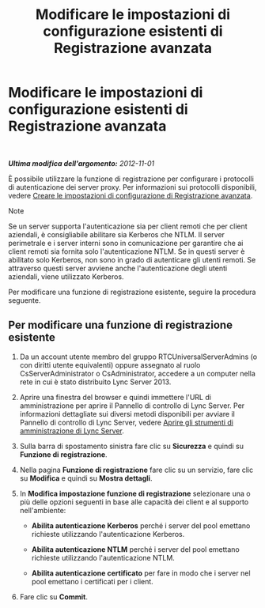 ﻿---
title: Modificare le impostazioni di configurazione esistenti di Registrazione avanzata
TOCTitle: Modificare le impostazioni di configurazione esistenti di Registrazione avanzata
ms:assetid: a8931511-3e66-49ed-a3ec-03bcd61ce1f0
ms:mtpsurl: https://technet.microsoft.com/it-it/library/Gg182566(v=OCS.15)
ms:contentKeyID: 49301590
ms.date: 08/24/2015
mtps_version: v=OCS.15
ms.translationtype: HT
---

# Modificare le impostazioni di configurazione esistenti di Registrazione avanzata

 

_**Ultima modifica dell'argomento:** 2012-11-01_

È possibile utilizzare la funzione di registrazione per configurare i protocolli di autenticazione dei server proxy. Per informazioni sui protocolli disponibili, vedere [Creare le impostazioni di configurazione di Registrazione avanzata](lync-server-2013-create-registrar-configuration-settings.md).


> [!NOTE]
> Se un server supporta l'autenticazione sia per client remoti che per client aziendali, è consigliabile abilitare sia Kerberos che NTLM. Il server perimetrale e i server interni sono in comunicazione per garantire che ai client remoti sia fornita solo l'autenticazione NTLM. Se in questi server è abilitato solo Kerberos, non sono in grado di autenticare gli utenti remoti. Se attraverso questi server avviene anche l'autenticazione degli utenti aziendali, viene utilizzato Kerberos.



Per modificare una funzione di registrazione esistente, seguire la procedura seguente.

## Per modificare una funzione di registrazione esistente

1.  Da un account utente membro del gruppo RTCUniversalServerAdmins (o con diritti utente equivalenti) oppure assegnato al ruolo CsServerAdministrator o CsAdministrator, accedere a un computer nella rete in cui è stato distribuito Lync Server 2013.

2.  Aprire una finestra del browser e quindi immettere l'URL di amministrazione per aprire il Pannello di controllo di Lync Server. Per informazioni dettagliate sui diversi metodi disponibili per avviare il Pannello di controllo di Lync Server, vedere [Aprire gli strumenti di amministrazione di Lync Server](lync-server-2013-open-lync-server-administrative-tools.md).

3.  Sulla barra di spostamento sinistra fare clic su **Sicurezza** e quindi su **Funzione di registrazione**.

4.  Nella pagina **Funzione di registrazione** fare clic su un servizio, fare clic su **Modifica** e quindi su **Mostra dettagli**.

5.  In **Modifica impostazione funzione di registrazione** selezionare una o più delle opzioni seguenti in base alle capacità dei client e al supporto nell'ambiente:
    
      - **Abilita autenticazione Kerberos** perché i server del pool emettano richieste utilizzando l'autenticazione Kerberos.
    
      - **Abilita autenticazione NTLM** perché i server del pool emettano richieste utilizzando l'autenticazione NTLM.
    
      - **Abilita autenticazione certificato** per fare in modo che i server nel pool emettano i certificati per i client.

6.  Fare clic su **Commit**.

